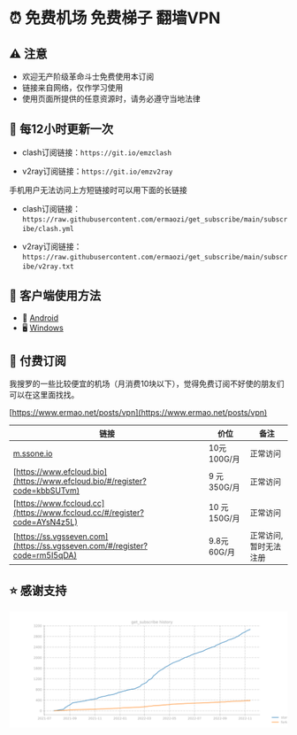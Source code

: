 # ⏰ 免费机场 免费梯子 翻墙VPN

## ⚠️ 注意

- 欢迎无产阶级革命斗士免费使用本订阅
- 链接来自网络，仅作学习使用
- 使用页面所提供的任意资源时，请务必遵守当地法律

## 🚀 每12小时更新一次

- clash订阅链接：`https://git.io/emzclash`

- v2ray订阅链接：`https://git.io/emzv2ray`

手机用户无法访问上方短链接时可以用下面的长链接

- clash订阅链接：`https://raw.githubusercontent.com/ermaozi/get_subscribe/main/subscribe/clash.yml`

- v2ray订阅链接：`https://raw.githubusercontent.com/ermaozi/get_subscribe/main/subscribe/v2ray.txt`


## 📘 客户端使用方法

- 📱 [Android](https://www.ermao.net/skill/clashforandroid/)
- 🖥 [Windows](https://www.ermao.net/uncategorized/clash-for-windows/)

## 💸 付费订阅

我搜罗的一些比较便宜的机场（月消费10块以下），觉得免费订阅不好使的朋友们可以在这里面找找。

[https://www.ermao.net/posts/vpn](https://www.ermao.net/posts/vpn)

| 链接 | 价位 | 备注 |
|----|----|----|
|[m.ssone.io](https://hello-ssone.com/register?aff=aBHsE1pF)|10元 100G/月|正常访问|
|[https://www.efcloud.bio](https://www.efcloud.bio/#/register?code=kbbSUTvm)|	9 元 350G/月|正常访问|
|[https://www.fccloud.cc](https://www.fccloud.cc/#/register?code=AYsN4z5L)|	10 元 150G/月|正常访问|
|[https://ss.vgsseven.com](https://ss.vgsseven.com/#/register?code=rm5I5qDA)| 9.8元 60G/月 |正常访问, 暂时无法注册|

## ⭐ 感谢支持

[![操，图挂了……](https://raw.githubusercontent.com/ermaozi/get_subscribe/main/mail/project_info.svg)](https://github.com/ermaozi/get_subscribe)
